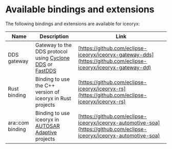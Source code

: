 # Available bindings and extensions

The following bindings and extensions are available for iceoryx:

| Name                | Description                                                                                                                 | Link                                                                                                                 |
|---------------------|-----------------------------------------------------------------------------------------------------------------------------|----------------------------------------------------------------------------------------------------------------------|
| DDS gateway         | Gateway to the DDS protocol using [Cyclone DDS](https://cyclonedds.io/) or [FastDDS](https://github.com/eProsima/Fast-DDS)  | [https://github.com/eclipse-iceoryx/iceoryx-gateway-dds](https://github.com/eclipse-iceoryx/iceoryx-gateway-dd)        |
| Rust binding        | Binding to use the C++ version of iceoryx in Rust projects                                                                  | [https://github.com/eclipse-iceoryx/iceoryx-rs](https://github.com/eclipse-iceoryx/iceoryx-rs)                         |
| ara::com binding    | Binding to use iceoryx in [AUTOSAR Adaptive](https://www.autosar.org/standards/adaptive-platform/) projects                                                                         | [https://github.com/eclipse-iceoryx/iceoryx-automotive-soa](https://github.com/eclipse-iceoryx/iceoryx-automotive-soa) |
